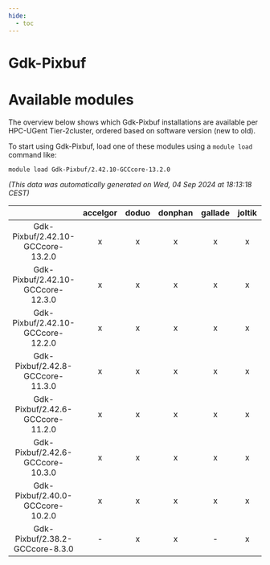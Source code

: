 ```yaml
---
hide:
  - toc
---
```


Gdk-Pixbuf
==========

# Available modules


The overview below shows which Gdk-Pixbuf installations are available per HPC-UGent Tier-2cluster, ordered based on software version (new to old).

To start using Gdk-Pixbuf, load one of these modules using a `module load` command like:

```shell
module load Gdk-Pixbuf/2.42.10-GCCcore-13.2.0
```

*(This data was automatically generated on Wed, 04 Sep 2024 at 18:13:18 CEST)*  

| |accelgor|doduo|donphan|gallade|joltik|shinx|skitty|
| :---: | :---: | :---: | :---: | :---: | :---: | :---: | :---: |
|Gdk-Pixbuf/2.42.10-GCCcore-13.2.0|x|x|x|x|x|x|x|
|Gdk-Pixbuf/2.42.10-GCCcore-12.3.0|x|x|x|x|x|x|x|
|Gdk-Pixbuf/2.42.10-GCCcore-12.2.0|x|x|x|x|x|-|x|
|Gdk-Pixbuf/2.42.8-GCCcore-11.3.0|x|x|x|x|x|-|x|
|Gdk-Pixbuf/2.42.6-GCCcore-11.2.0|x|x|x|x|x|-|x|
|Gdk-Pixbuf/2.42.6-GCCcore-10.3.0|x|x|x|x|x|-|x|
|Gdk-Pixbuf/2.40.0-GCCcore-10.2.0|x|x|x|x|x|-|x|
|Gdk-Pixbuf/2.38.2-GCCcore-8.3.0|-|x|x|-|x|-|x|
